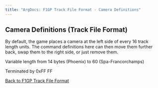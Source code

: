 ```yaml
---
title: "ArgDocs: F1GP Track File Format - Camera Definitions"
---
```


## Camera Definitions (Track File Format)

By default, the game places a camera at the left side of every 16 track length units. The command definitions
here can then move them further back, swap them to the right side, or just remove them.

Variable length from 14 bytes (Phoenix) to 60 (Spa-Francorchamps)

Terminated by 0xFF FF

<!-- TODO: table? -->


[Back to F1GP Track File Format](/argdocs/file-formats/track/)


